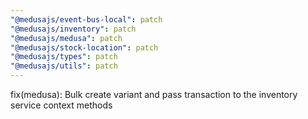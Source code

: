 ```yaml
---
"@medusajs/event-bus-local": patch
"@medusajs/inventory": patch
"@medusajs/medusa": patch
"@medusajs/stock-location": patch
"@medusajs/types": patch
"@medusajs/utils": patch
---
```


fix(medusa): Bulk create variant and pass transaction to the inventory service context methods
